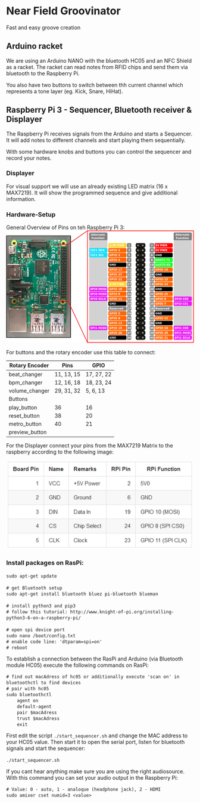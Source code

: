 # Near Field Groovinator

Fast and easy groove creation

## Arduino racket
We are using an Arduino NANO with the bluetooth HC05 and an NFC Shield as a racket. 
The racket can read notes from RFID chips and send them via bluetooth to the Raspberry Pi. 

You also have two buttons to switch between thh current channel which represents a tone layer (eg. Kick, Snare, HiHat).

## Raspberry Pi 3 - Sequencer, Bluetooth receiver & Displayer
The Raspberry Pi receives signals from the Arduino and starts a Sequencer. 
It will add notes to different channels and start playing them sequentially.

With some hardware knobs and buttons you can control the sequencer and record your notes.

### Displayer
For visual support we will use an already existing LED matrix (16 x MAX7219). 
It will show the programmed sequence and give additional information.

### Hardware-Setup

General Overview of Pins on teh Raspberry Pi 3:
![Pin Layout](RasPi3_sequencer/images/raspi3-pin-layout.png)

For buttons and the rotary encoder use this table to connect:

| Rotary Encoder | Pins       | GPIO       |
|----------------|------------|------------|
| beat_changer   | 11, 13, 15 | 17, 27, 22 |
| bpm_changer    | 12, 16, 18 | 18, 23, 24 |
| volume_changer | 29, 31, 32 | 5, 6, 13   |
| Buttons        |            |            |
| play_button    | 36         | 16         |
| reset_button   | 38         | 20         |
| metro_button   | 40         | 21         |
| preview_button |            |            |

For the Displayer connect your pins from the MAX7219 Matrix to the raspberry according to the following image:

![Cable connection](RasPi3_sequencer/images/LEDMatrix_cable_connecting.png)



### Install packages on RasPi:
```
sudo apt-get update

# get Bluetooth setup
sudo apt-get install bluetooth bluez pi-bluetooth blueman

# install python3 and pip3
# follow this tutorial: http://www.knight-of-pi.org/installing-python3-6-on-a-raspberry-pi/

# open spi device port
sudo nano /boot/config.txt
# enable code line: 'dtparam=spi=on'
# reboot
```

To establish a connection between the RasPi and Arduino (via Bluetooth module HC05) execute the following commands on RasPi:
```
# find out macAdress of hc05 or additionally execute 'scan on' in bluetoothctl to find devices
# pair with hc05
sudo bluetoothctl
    agent on
    default-agent
    pair $macAdress
    trust $macAdress
    exit
```

First edit the script ```./start_sequencer.sh``` and change the MAC address to your HC05 value.
Then start it to open the serial port, listen for bluetooth signals and start the sequencer:

```./start_sequencer.sh```

If you cant hear anything make sure you are using the right audiosource. With this command you can set your audio output in the Raspberry Pi:

```
# Value: 0 - auto, 1 - analoque (headphone jack), 2 - HDMI
sudo amixer cset numid=3 <value>
```